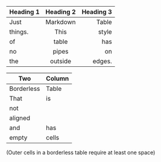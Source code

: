 Heading 1 | Heading 2 | Heading 3
:---------|:---------:|---------:
Just      | Markdown  |     Table
things.   |   This    |     style
of        |   table   |       has
no        |   pipes   |        on
the       |  outside  |    edges.

Two | Column
----|--------
Borderless | Table
That | is
 | not
aligned | 
and | has
empty | cells

(Outer cells in a borderless table require at least one space)